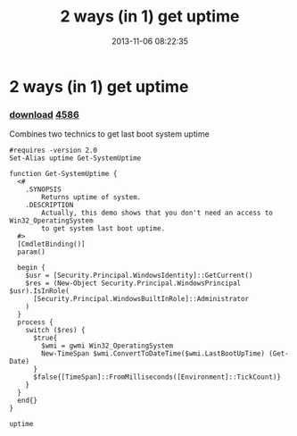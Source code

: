 ﻿---
pid:            4585
parent:         0
children:       4586
poster:         greg zakharov
title:          2 ways (in 1) get uptime
date:           2013-11-06 08:22:35
description:    Combines two technics to get last boot system uptime
format:         posh
---

# 2 ways (in 1) get uptime

### [download](4585.ps1)  [4586](4586.md)

Combines two technics to get last boot system uptime

```posh
#requires -version 2.0
Set-Alias uptime Get-SystemUptime

function Get-SystemUptime {
  <#
    .SYNOPSIS
        Returns uptime of system.
    .DESCRIPTION
        Actually, this demo shows that you don't need an access to Win32_OperatingSystem
        to get system last boot uptime.
  #>
  [CmdletBinding()]
  param()
  
  begin {
    $usr = [Security.Principal.WindowsIdentity]::GetCurrent()
    $res = (New-Object Security.Principal.WindowsPrincipal $usr).IsInRole(
      [Security.Principal.WindowsBuiltInRole]::Administrator
    )
  }
  process {
    switch ($res) {
      $true{
        $wmi = gwmi Win32_OperatingSystem
        New-TimeSpan $wmi.ConvertToDateTime($wmi.LastBootUpTime) (Get-Date)
      }
      $false{[TimeSpan]::FromMilliseconds([Environment]::TickCount)}
    }
  }
  end{}
}

uptime
```
